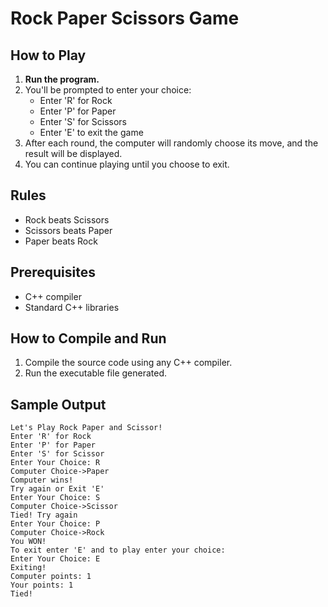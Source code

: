 # Rock Paper Scissors Game

## How to Play
1. **Run the program.**
2. You'll be prompted to enter your choice:
   - Enter 'R' for Rock
   - Enter 'P' for Paper
   - Enter 'S' for Scissors
   - Enter 'E' to exit the game
3. After each round, the computer will randomly choose its move, and the result will be displayed.
4. You can continue playing until you choose to exit.

## Rules
- Rock beats Scissors
- Scissors beats Paper
- Paper beats Rock

## Prerequisites
- C++ compiler
- Standard C++ libraries

## How to Compile and Run
1. Compile the source code using any C++ compiler.
2. Run the executable file generated.

## Sample Output
```
Let's Play Rock Paper and Scissor!
Enter 'R' for Rock
Enter 'P' for Paper
Enter 'S' for Scissor
Enter Your Choice: R
Computer Choice->Paper
Computer wins!
Try again or Exit 'E'
Enter Your Choice: S
Computer Choice->Scissor
Tied! Try again
Enter Your Choice: P
Computer Choice->Rock
You WON!
To exit enter 'E' and to play enter your choice:
Enter Your Choice: E
Exiting!
Computer points: 1
Your points: 1
Tied!
```